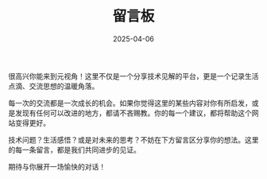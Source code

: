 ﻿---
title: "留言板"
slug: "comments"
layout: "comments"
type: page
date: 2025-04-06
outputs:
    - html
---
很高兴你能来到元视角！这里不仅是一个分享技术见解的平台，更是一个记录生活点滴、交流思想的温暖角落。

每一次的交流都是一次成长的机会。如果你觉得这里的某些内容对你有所启发，或是发现有任何可以改进的地方，都请不吝赐教。你的每一个建议，都将帮助这个网站变得更好。

技术问题？生活感悟？或是对未来的思考？不妨在下方留言区分享你的想法。这里的每一条留言，都是我们共同进步的见证。

期待与你展开一场愉快的对话！